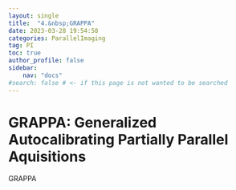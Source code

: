 ```yaml
---
layout: single
title:  "4.&nbsp;GRAPPA"
date: 2023-03-28 19:54:58
categories: ParallelImaging
tag: PI
toc: true
author_profile: false
sidebar:
    nav: "docs"
#search: false # <- if this page is not wanted to be searched
---
```


# GRAPPA: Generalized Autocalibrating Partially Parallel Aquisitions

GRAPPA 

<!--![GRAPPA01]({{site.url}}\images\2023-03-29-GRAPPA\GRAPPA01.png){: width="1000"}

![GRAPPA01]({{site.url}}\images\2023-03-29-GRAPPA\GRAPPA02.jpg){: width="1000"}-->